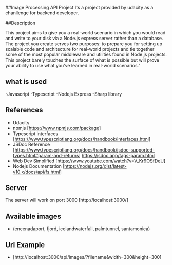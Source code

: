 ##Image Processing API Project
Its a project provided by udacity as a chanllenge for backend developer.

##Description

This project aims to give you a real-world scenario in which you would read and write to your disk via a Node.js express server rather than a database. The project you create serves two purposes: to prepare you for setting up scalable code and architecture for real-world projects and tie together some of the most popular middleware and utilities found in Node.js projects. This project barely touches the surface of what is possible but will prove your ability to use what you’ve learned in real-world scenarios."

## what is used
-Javascript
-Typescript
-Nodejs Express
-Sharp library


## References
- Udacity<br>
- npmjs [https://www.npmjs.com/package] 
- Typescript interfaces [https://www.typescriptlang.org/docs/handbook/interfaces.html]
- JSDoc Reference [https://www.typescriptlang.org/docs/handbook/jsdoc-supported-types.html#param-and-returns]
     https://jsdoc.app/tags-param.html
- Web Dev Simplified [https://www.youtube.com/watch?v=V_Kr9OSfDeU]
- Nodejs Documentation [https://nodejs.org/dist/latest-v10.x/docs/api/fs.html]
 
## Server 
The server will work on port 3000 [http://localhost:3000/]

## Available images 
- (encenadaport, fjord, icelandwaterfall, palmtunnel, santamonica)
## Url Example 
- [http://localhost:3000/api/images/?filename&width=300&height=300]










